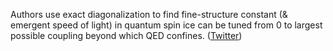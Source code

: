 
Authors use exact diagonalization to find fine-structure constant (&amp; emergent speed of light) in quantum spin ice can be tuned from 0 to largest possible coupling beyond which QED confines. ([Twitter](https://twitter.com/JoshuahHeath/status/1304409276543381511))
